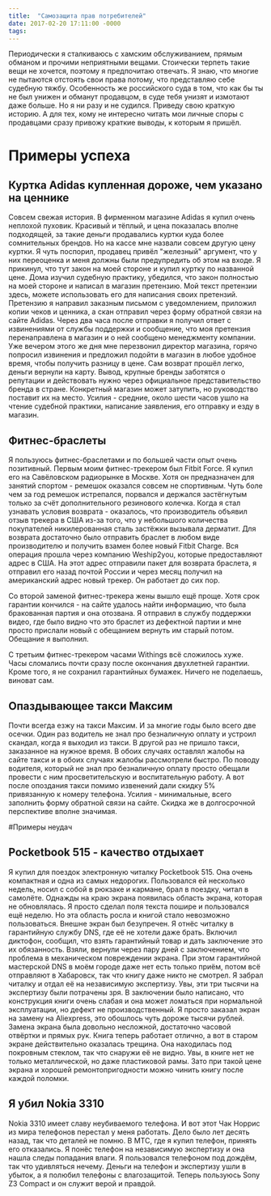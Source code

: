 ```yaml
---
title:  "Самозащита прав потребителей"
date: 2017-02-20 17:11:00 -0000
tags: 
---
```


Периодически я сталкиваюсь с хамским обслуживанием, прямым обманом и прочими неприятными вещами. Стоически терпеть такие вещи не хочется, поэтому я предпочитаю отвечать. Я знаю, что многие не пытаются отстоять свои права потому, что представляю себе судебную тяжбу. Особенность же российского суда в том, что как бы ты не был унижен и обманут продавцом, в суде тебя унизят и измотают даже больше. Но я ни разу и не судился. Приведу свою краткую историю. А для тех, кому не интересно читать мои личные споры с продавцами сразу привожу краткие выводы, к которым я пришёл.

# Примеры успеха

## Куртка Adidas купленная дороже, чем указано на ценнике

Совсем свежая история. В фирменном магазине Adidas я купил очень неплохой пуховик. Красивый и тёплый, и цена показалась вполне подходящей, за такие деньги продавались куртки куда более сомнительных брендов. Но на кассе мне назвали совсем другую цену куртки. Я чуть поспорил, продавец привёл "железный" аргумент, что у них переоценка и меня должны были предупредить об этом на входе. Я прикинул, что тут закон на моей стороне и купил куртку по названной цене. Дома изучил судебную практику, убедился, что закон полностью на моей стороне и написал в магазин претензию. Мой текст претензии здесь, можете использовать его для написания своих претензий. Претензию я направил заказным письмом с уведомлением, приложил копии чеков и ценника, а скан отправил через форму обратной связи на сайте Adidas. Через два часа после отправки я получил ответ с извинениями от службы поддержки и сообщение, что моя претензия перенаправлена в магазин и о ней сообщено менеджменту компании. Уже вечером этого же дня мне перезвонил директор магазина, горячо попросил извинения и предложил подойти в магазин в любое удобное время, чтобы получить разницу в цене. Сам возврат прошёл легко, деньги вернули на карту. Вывод, крупные бренды заботятся о репутации и действовать нужно через официальное представительство бренда в стране. Конкретный магазин может затупить, но руководство поставит их на место. Усилия - средние, около шести часов ушло на чтение судебной практики, написание заявления, его отправку и езду в магазин. 

## Фитнес-браслеты

Я пользуюсь фитнес-браслетами и по большей части опыт очень позитивный. Первым моим фитнес-трекером был Fitbit Force. Я купил его на Савёловском радиорынке в Москве. Хотя он предназначен для занятий спортом - ремешок оказался совсем не спортивным. Чуть боле чем за год ремешок истрепался, порвался и держался застёгнутым только за счёт дополнительного резинового колечка. Когда я стал узнавать условия возврата - оказалось, что производитель объявил отзыв трекера в США из-за того, что у небольшого количества покупателей никилерованная сталь застёжки вызывала дерматит. Для возврата достаточно было отправить браслет в любом виде производителю и получить взамен более новый Fitbit Charge. Вся операция прошла через компанию Weship2you, которые предоставляют адрес в США. На этот адрес отправили пакет для возврата браслета, я отправил его назад почтой России и через месяц получил на американский адрес новый трекер. Он работает до сих пор.

Со второй заменой фитнес-трекера жены вышло ещё проще. Хотя срок гарантии кончился - на сайте удалось найти информацию, что была бракованная партия и она отозвана. Я отправил в службу поддержки видео, где было видно что это браслет из дефектной партии и мне просто прислали новый с обещанием вернуть им старый потом. Обещание я выполнил.

С третьим фитнес-трекером часами Withings всё сложилось хуже. Часы сломались почти сразу после окончания двухлетней гарантии. Кроме того, я не сохранил гарантийных бумажек. Ничего не поделаешь, виноват сам.

## Опаздывающее такси Максим

Почти всегда езжу на такси Максим. И за многие годы было всего две осечки. Один раз водитель не знал про безналичную оплату и устроил скандал, когда я выходил из такси. В другой раз не пришло такси, заказанное на нужное время. В обоих случаях оставлял жалобы на сайте такси и в обоих случаях жалобы рассмотрели быстро. По поводу водителя, который не знал про безналичную оплату просто обещали провести с ним просветительскую и воспитательную работу. А вот после опоздания такси помимо извенений дали скидку 5% привязанную к номеру телефона. Усилия - минимальные, всего заполнить форму обратной связи на сайте. Скидка же в долгосрочной перспективе вполне значимая.

#Примеры неудач

## Pocketbook 515 - качество отдыхает

Я купил для поездок электронную читалку Pocketbook 515. Она очень компактная и одна из самых недорогих. Пользовался ей несколько недель, носил с собой в рюкзаке и кармане, брал в поездку, читал в самолёте. Однажды на краю экрана появилась область экрана, которая не обновлялась. Я просто сделал поля текста пошире и пользовался ещё неделю. Но эта область росла и книгой стало невозможно пользоваться. Внешне экран был безупречен. Я отнёс читалку в гарантийную службу DNS, где её не хотели даже брать. Включил диктофон, сообщил, что взять гарантийный товар и дать заключение это их обязанность. Взяли, вернули через пару дней с заключением, что проблема в механическом повреждении экрана. При этом гарантийной мастерской DNS в моём городе даже нет есть только приём, потом всё отправляют в Хабаровск, так что книгу даже никто не смотрел. Я забрал читалку и отдал её на независимую экспертизу. Увы, эти три тысячи на экспертизу были потрачены зря. В заключении было написано, что конструкция книги очень слабая и она может ломаться при нормальной эксплуатации, но дефект не производственный. Я просто заказал экран на замену на Aliexpress, это обошлось чуть дороже тысячи рублей. Замена экрана была довольно несложной, достаточно часовой отвёртки и прямых рук. Книга теперь работает отлично, а вот в старом экране действительно оказалась трещина. Она находилась под покровным стеклом, так что снаружи её не видно. Увы, в книге нет не только металлической, но даже пластиковой рамы. Зато при такой цене экрана и хорошей ремонтопригодности можно чинить книгу после каждой поломки.

## Я убил Nokia 3310

Nokia 3310 имеет славу неубиваемого телефона. И вот этот Чак Норрис из мира телефонов перестал у меня работать. Дело было лет десять назад, так что деталей не помню. В МТС, где я купил телефон, принять его отказались. Я понёс телефон на независимую экспертизу и она нашла следы попадания влаги. Я пользовался телефоном под дождём, так что удивляться нечему. Деньги на телефон и экспертизу ушли в убыток, а я полюбил телефоны с влагозащитой. Теперь пользуюсь Sony Z3 Compact и он служит верой и правдой.